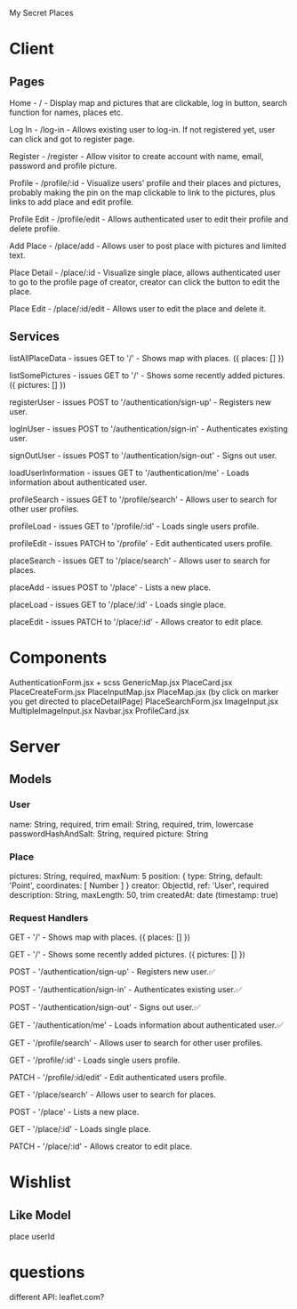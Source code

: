 My Secret Places

# Client

## Pages

Home - / - Display map and pictures that are clickable, log in button, search function for names, places etc.

Log In - /log-in - Allows existing user to log-in. If not registered yet, user can click and got to register page.

Register - /register - Allow visitor to create account with name, email, password and profile picture.

Profile - /profile/:id - Visualize users' profile and their places and pictures,
probably making the pin on the map clickable to link to the pictures,
plus links to add place and edit profile.

Profile Edit - /profile/edit - Allows authenticated user to edit their profile and delete profile.

Add Place - /place/add - Allows user to post place with pictures and limited text.

Place Detail - /place/:id - Visualize single place, allows authenticated user to go to the profile page of creator,
creator can click the button to edit the place.

Place Edit - /place/:id/edit - Allows user to edit the place and delete it.

## Services

listAllPlaceData - issues GET to '/' - Shows map with places. ({ places: [] })

listSomePictures - issues GET to '/' - Shows some recently added pictures. ({ pictures: [] })

registerUser - issues POST to '/authentication/sign-up' - Registers new user.

logInUser - issues POST to '/authentication/sign-in' - Authenticates existing user.

signOutUser - issues POST to '/authentication/sign-out' - Signs out user.

loadUserInformation - issues GET to '/authentication/me' - Loads information about authenticated user.

profileSearch - issues GET to '/profile/search' - Allows user to search for other user profiles.

profileLoad - issues GET to '/profile/:id' - Loads single users profile.

profileEdit - issues PATCH to '/profile' - Edit authenticated users profile.

placeSearch - issues GET to '/place/search' - Allows user to search for places.

placeAdd - issues POST to '/place' - Lists a new place.

placeLoad - issues GET to '/place/:id' - Loads single place.

placeEdit - issues PATCH to '/place/:id' - Allows creator to edit place.

# Components

AuthenticationForm.jsx + scss
GenericMap.jsx
PlaceCard.jsx
PlaceCreateForm.jsx
PlaceInputMap.jsx
PlaceMap.jsx (by click on marker you get directed to placeDetailPage)
PlaceSearchForm.jsx
ImageInput.jsx
MultipleImageInput.jsx
Navbar.jsx
ProfileCard.jsx

# Server

## Models

### User

name: String, required, trim
email: String, required, trim, lowercase
passwordHashAndSalt: String, required
picture: String

### Place

pictures: String, required, maxNum: 5
position: { type: String, default: 'Point', coordinates: [ Number ] }
creator: ObjectId, ref: 'User', required
description: String, maxLength: 50, trim
createdAt: date (timestamp: true)

### Request Handlers

GET - '/' - Shows map with places. ({ places: [] })

GET - '/' - Shows some recently added pictures. ({ pictures: [] })

POST - '/authentication/sign-up' - Registers new user.✅

POST - '/authentication/sign-in' - Authenticates existing user.✅

POST - '/authentication/sign-out' - Signs out user.✅

GET - '/authentication/me' - Loads information about authenticated user.✅

GET - '/profile/search' - Allows user to search for other user profiles.

GET - '/profile/:id' - Loads single users profile.

PATCH - '/profile/:id/edit' - Edit authenticated users profile.

GET - '/place/search' - Allows user to search for places.

POST - '/place' - Lists a new place.

GET - '/place/:id' - Loads single place.

PATCH - '/place/:id' - Allows creator to edit place.

# Wishlist

## Like Model

place
userId

# questions

different API: leaflet.com?
